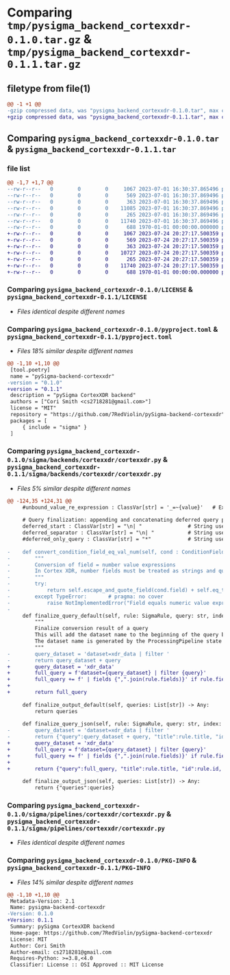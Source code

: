 # Comparing `tmp/pysigma_backend_cortexxdr-0.1.0.tar.gz` & `tmp/pysigma_backend_cortexxdr-0.1.1.tar.gz`

## filetype from file(1)

```diff
@@ -1 +1 @@
-gzip compressed data, was "pysigma_backend_cortexxdr-0.1.0.tar", max compression
+gzip compressed data, was "pysigma_backend_cortexxdr-0.1.1.tar", max compression
```

## Comparing `pysigma_backend_cortexxdr-0.1.0.tar` & `pysigma_backend_cortexxdr-0.1.1.tar`

### file list

```diff
@@ -1,7 +1,7 @@
--rw-r--r--   0        0        0     1067 2023-07-01 16:30:37.865496 pysigma_backend_cortexxdr-0.1.0/LICENSE
--rw-r--r--   0        0        0      569 2023-07-01 16:30:37.869496 pysigma_backend_cortexxdr-0.1.0/pyproject.toml
--rw-r--r--   0        0        0      363 2023-07-01 16:30:37.869496 pysigma_backend_cortexxdr-0.1.0/sigma/backends/cortexxdr/__init__.py
--rw-r--r--   0        0        0    11085 2023-07-01 16:30:37.869496 pysigma_backend_cortexxdr-0.1.0/sigma/backends/cortexxdr/cortexxdr.py
--rw-r--r--   0        0        0      265 2023-07-01 16:30:37.869496 pysigma_backend_cortexxdr-0.1.0/sigma/pipelines/cortexxdr/__init__.py
--rw-r--r--   0        0        0    11740 2023-07-01 16:30:37.869496 pysigma_backend_cortexxdr-0.1.0/sigma/pipelines/cortexxdr/cortexxdr.py
--rw-r--r--   0        0        0      688 1970-01-01 00:00:00.000000 pysigma_backend_cortexxdr-0.1.0/PKG-INFO
+-rw-r--r--   0        0        0     1067 2023-07-24 20:27:17.500359 pysigma_backend_cortexxdr-0.1.1/LICENSE
+-rw-r--r--   0        0        0      569 2023-07-24 20:27:17.500359 pysigma_backend_cortexxdr-0.1.1/pyproject.toml
+-rw-r--r--   0        0        0      363 2023-07-24 20:27:17.500359 pysigma_backend_cortexxdr-0.1.1/sigma/backends/cortexxdr/__init__.py
+-rw-r--r--   0        0        0    10727 2023-07-24 20:27:17.500359 pysigma_backend_cortexxdr-0.1.1/sigma/backends/cortexxdr/cortexxdr.py
+-rw-r--r--   0        0        0      265 2023-07-24 20:27:17.500359 pysigma_backend_cortexxdr-0.1.1/sigma/pipelines/cortexxdr/__init__.py
+-rw-r--r--   0        0        0    11740 2023-07-24 20:27:17.500359 pysigma_backend_cortexxdr-0.1.1/sigma/pipelines/cortexxdr/cortexxdr.py
+-rw-r--r--   0        0        0      688 1970-01-01 00:00:00.000000 pysigma_backend_cortexxdr-0.1.1/PKG-INFO
```

### Comparing `pysigma_backend_cortexxdr-0.1.0/LICENSE` & `pysigma_backend_cortexxdr-0.1.1/LICENSE`

 * *Files identical despite different names*

### Comparing `pysigma_backend_cortexxdr-0.1.0/pyproject.toml` & `pysigma_backend_cortexxdr-0.1.1/pyproject.toml`

 * *Files 18% similar despite different names*

```diff
@@ -1,10 +1,10 @@
 [tool.poetry]
 name = "pySigma-backend-cortexxdr"
-version = "0.1.0"
+version = "0.1.1"
 description = "pySigma CortexXDR backend"
 authors = ["Cori Smith <cs2718281@gmail.com>"]
 license = "MIT"
 repository = "https://github.com/7RedViolin/pySigma-backend-cortexxdr"
 packages = [
     { include = "sigma" }
 ]
```

### Comparing `pysigma_backend_cortexxdr-0.1.0/sigma/backends/cortexxdr/cortexxdr.py` & `pysigma_backend_cortexxdr-0.1.1/sigma/backends/cortexxdr/cortexxdr.py`

 * *Files 5% similar despite different names*

```diff
@@ -124,35 +124,31 @@
     #unbound_value_re_expression : ClassVar[str] = '_=~{value}'   # Expression for regular expression not bound to a field as format string with placeholder {value} and {flag_x} as described for re_expression
 
     # Query finalization: appending and concatenating deferred query part
     deferred_start : ClassVar[str] = "\n| "               # String used as separator between main query and deferred parts
     deferred_separator : ClassVar[str] = "\n| "           # String used to join multiple deferred query parts
     #deferred_only_query : ClassVar[str] = "*"            # String used as query if final query only contains deferred expression
 
-    def convert_condition_field_eq_val_num(self, cond : ConditionFieldEqualsValueExpression, state : ConversionState) -> Union[str, DeferredQueryExpression]:
-        """
-        Conversion of field = number value expressions
-        In Cortex XDR, number fields must be treated as strings and quoted
-        """
-        try:
-            return self.escape_and_quote_field(cond.field) + self.eq_token + '"' + str(cond.value) + '"'
-        except TypeError:       # pragma: no cover
-            raise NotImplementedError("Field equals numeric value expressions are not supported by the backend.")
-
     def finalize_query_default(self, rule: SigmaRule, query: str, index: int, state: ConversionState) -> Any:
         """
         Finalize conversion result of a query
         This will add the dataset name to the beginning of the query based on the rule category.
         The dataset name is generated by the ProcessingPipeline state which is why the pipeline is automatically applied.
         """
-        query_dataset = 'dataset=xdr_data | filter '
-        return query_dataset + query
+        query_dataset = 'xdr_data'
+        full_query = f'dataset={query_dataset} | filter {query}'
+        full_query += f' | fields {",".join(rule.fields)}' if rule.fields else ''
+
+        return full_query
 
     def finalize_output_default(self, queries: List[str]) -> Any:
         return queries
     
     def finalize_query_json(self, rule: SigmaRule, query: str, index: int, state: ConversionState) -> Any:
-        query_dataset = 'dataset=xdr_data | filter '
-        return {"query":query_dataset + query, "title":rule.title, "id":rule.id, "description": rule.description}
+        query_dataset = 'xdr_data'
+        full_query = f'dataset={query_dataset} | filter {query}'
+        full_query += f' | fields {",".join(rule.fields)}' if rule.fields else ''
+
+        return {"query":full_query, "title":rule.title, "id":rule.id, "description": rule.description}
 
     def finalize_output_json(self, queries: List[str]) -> Any:
         return {"queries":queries}
```

### Comparing `pysigma_backend_cortexxdr-0.1.0/sigma/pipelines/cortexxdr/cortexxdr.py` & `pysigma_backend_cortexxdr-0.1.1/sigma/pipelines/cortexxdr/cortexxdr.py`

 * *Files identical despite different names*

### Comparing `pysigma_backend_cortexxdr-0.1.0/PKG-INFO` & `pysigma_backend_cortexxdr-0.1.1/PKG-INFO`

 * *Files 14% similar despite different names*

```diff
@@ -1,10 +1,10 @@
 Metadata-Version: 2.1
 Name: pysigma-backend-cortexxdr
-Version: 0.1.0
+Version: 0.1.1
 Summary: pySigma CortexXDR backend
 Home-page: https://github.com/7RedViolin/pySigma-backend-cortexxdr
 License: MIT
 Author: Cori Smith
 Author-email: cs2718281@gmail.com
 Requires-Python: >=3.8,<4.0
 Classifier: License :: OSI Approved :: MIT License
```

